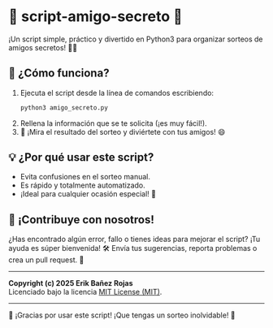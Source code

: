 # 🎉 script-amigo-secreto 🎁

¡Un script simple, práctico y divertido en Python3 para organizar sorteos de amigos secretos! 🐍✨

## 🚀 ¿Cómo funciona?
1. Ejecuta el script desde la línea de comandos escribiendo:
   ```bash
   python3 amigo_secreto.py
   ```
2. Rellena la información que se te solicita (¡es muy fácil!).
3. 🎯 ¡Mira el resultado del sorteo y diviértete con tus amigos! 😄

## 💡 ¿Por qué usar este script?
- Evita confusiones en el sorteo manual.
- Es rápido y totalmente automatizado.
- ¡Ideal para cualquier ocasión especial! 🎊

## 🤝 ¡Contribuye con nosotros!
¿Has encontrado algún error, fallo o tienes ideas para mejorar el script? 
¡Tu ayuda es súper bienvenida! 🛠️ Envía tus sugerencias, reporta problemas o crea un pull request. 🌟

---

**Copyright (c) 2025 Erik Bañez Rojas**  
Licenciado bajo la licencia [MIT License (MIT)](LICENSE).

---

🎈 ¡Gracias por usar este script! ¡Que tengas un sorteo inolvidable! 🥳
